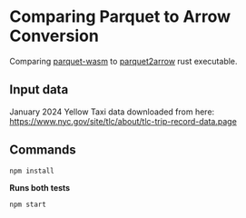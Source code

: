 Comparing Parquet to Arrow Conversion
===

Comparing [parquet-wasm](https://github.com/kylebarron/parquet-wasm) to [parquet2arrow](https://github.com/alexkreidler/parquet2arrow) rust executable.

## Input data

January 2024 Yellow Taxi data downloaded from here: https://www.nyc.gov/site/tlc/about/tlc-trip-record-data.page

## Commands

```sh
npm install
```

**Runs both tests**

```sh
npm start
```
